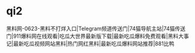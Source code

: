 # qi2
黑料网-0623-黑料不打烊入口|Telegram频道传送门|74猫导航主站|74猫传送门|911爆料网在线观看|吃瓜大世界最新版下载|最新吃瓜爆料免费观看|黑料大事记|最新吃瓜视频网站黑料|热门网红黑料|最新吃瓜爆料网站推荐|881比鸭
